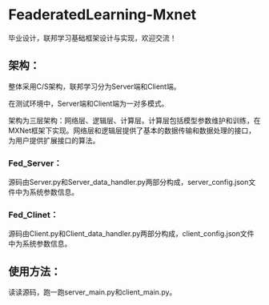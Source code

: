 # FeaderatedLearning-Mxnet
毕业设计，联邦学习基础框架设计与实现，欢迎交流！

## 架构：

整体采用C/S架构，联邦学习分为Server端和Client端。

在测试环境中，Server端和Client端为一对多模式。

架构为三层架构：网络层、逻辑层、计算层。计算层包括模型参数维护和训练，在MXNet框架下实现。网络层和逻辑层提供了基本的数据传输和数据处理的接口，为用户提供扩展接口的算法。

### Fed_Server：

源码由Server.py和Server_data_handler.py两部分构成，server_config.json文件中为系统参数信息。

### Fed_Clinet：

源码由Client.py和Client_data_handler.py两部分构成，client_config.json文件中为系统参数信息。

## 使用方法：

读读源码，跑一跑server_main.py和client_main.py。